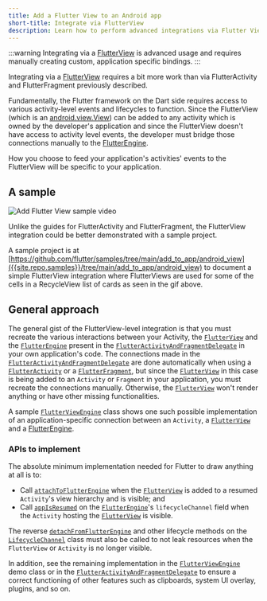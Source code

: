 ```yaml
---
title: Add a Flutter View to an Android app
short-title: Integrate via FlutterView
description: Learn how to perform advanced integrations via Flutter Views.
---
```


:::warning
Integrating via a [FlutterView]({{site.api}}/javadoc/io/flutter/embedding/android/FlutterView.html)
is advanced usage and requires manually creating custom, application specific
bindings.
:::

Integrating via a [FlutterView]({{site.api}}/javadoc/io/flutter/embedding/android/FlutterView.html)
requires a bit more work than via FlutterActivity and FlutterFragment previously
described.

Fundamentally, the Flutter framework on the Dart side requires access to various
activity-level events and lifecycles to function. Since the FlutterView (which
is an [android.view.View]({{site.android-dev}}/reference/android/view/View.html))
can be added to any activity which is owned by the developer's application
and since the FlutterView doesn't have access to activity level events, the
developer must bridge those connections manually to the [FlutterEngine]({{site.api}}/javadoc/io/flutter/embedding/engine/FlutterEngine.html).

How you choose to feed your application's activities' events to the FlutterView
will be specific to your application.

## A sample

<img src='/assets/images/docs/development/add-to-app/android/add-flutter-view/add-view-sample.gif' alt="Add Flutter View sample video">

Unlike the guides for FlutterActivity and FlutterFragment, the FlutterView
integration could be better demonstrated with a sample project.

A sample project is at [https://github.com/flutter/samples/tree/main/add_to_app/android_view]({{site.repo.samples}}/tree/main/add_to_app/android_view)
to document a simple FlutterView integration where FlutterViews are used
for some of the cells in a RecycleView list of cards as seen in the gif above.

## General approach

The general gist of the FlutterView-level integration is that you
must recreate the various interactions between your Activity, the
[`FlutterView`]({{site.api}}/javadoc/io/flutter/embedding/android/FlutterView.html)
and the
[`FlutterEngine`]({{site.api}}/javadoc/io/flutter/embedding/engine/FlutterEngine.html)
present in the [`FlutterActivityAndFragmentDelegate`](https://cs.opensource.google/flutter/engine/+/main:shell/platform/android/io/flutter/embedding/android/FlutterActivityAndFragmentDelegate.java)
in your own application's code.
The connections made in the
[`FlutterActivityAndFragmentDelegate`](https://cs.opensource.google/flutter/engine/+/main:shell/platform/android/io/flutter/embedding/android/FlutterActivityAndFragmentDelegate.java)
are done automatically when using a
[`FlutterActivity`]({{site.api}}/javadoc/io/flutter/embedding/android/FlutterActivity.html)
or a
[`FlutterFragment`]({{site.api}}/javadoc/io/flutter/embedding/android/FlutterFragment.html),
but since the [`FlutterView`]({{site.api}}/javadoc/io/flutter/embedding/android/FlutterView.html)
in this case is being added to an `Activity` or `Fragment` in your application,
you must recreate the connections manually.
Otherwise, the [`FlutterView`]({{site.api}}/javadoc/io/flutter/embedding/android/FlutterView.html)
won't render anything or have other missing functionalities.

A sample
[`FlutterViewEngine`]({{site.repo.samples}}/blob/main/add_to_app/android_view/android_view/app/src/main/java/dev/flutter/example/androidView/FlutterViewEngine.kt)
class shows one such possible implementation of an application-specific
connection between an `Activity`, a
[`FlutterView`]({{site.api}}/javadoc/io/flutter/embedding/android/FlutterView.html)
and a [FlutterEngine]({{site.api}}/javadoc/io/flutter/embedding/engine/FlutterEngine.html).

### APIs to implement

The absolute minimum implementation needed for Flutter
to draw anything at all is to:

* Call [`attachToFlutterEngine`]({{site.api}}/javadoc/io/flutter/embedding/android/FlutterView.html#attachToFlutterEngine-io.flutter.embedding.engine.FlutterEngine-)
  when the
  [`FlutterView`]({{site.api}}/javadoc/io/flutter/embedding/android/FlutterView.html)
  is added to a resumed `Activity`'s view hierarchy and is visible; and
* Call [`appIsResumed`]({{site.api}}/javadoc/io/flutter/embedding/engine/systemchannels/LifecycleChannel.html#appIsResumed--)
  on the [`FlutterEngine`]({{site.api}}/javadoc/io/flutter/embedding/engine/FlutterEngine.html)'s
  `lifecycleChannel` field when the `Activity` hosting the
  [`FlutterView`]({{site.api}}/javadoc/io/flutter/embedding/android/FlutterView.html)
  is visible.

The reverse
[`detachFromFlutterEngine`]({{site.api}}/javadoc/io/flutter/embedding/android/FlutterView.html#detachFromFlutterEngine--)
and other lifecycle methods on the
[`LifecycleChannel`]({{site.api}}/javadoc/io/flutter/embedding/engine/systemchannels/LifecycleChannel.html)
class must also be called to not leak resources when the
`FlutterView` or `Activity` is no longer visible.

In addition, see the remaining implementation in the
[`FlutterViewEngine`]({{site.repo.samples}}/blob/main/add_to_app/android_view/android_view/app/src/main/java/dev/flutter/example/androidView/FlutterViewEngine.kt)
demo class or in the
[`FlutterActivityAndFragmentDelegate`](https://cs.opensource.google/flutter/engine/+/main:shell/platform/android/io/flutter/embedding/android/FlutterActivityAndFragmentDelegate.java)
to ensure a correct functioning of other features such as clipboards,
system UI overlay, plugins, and so on.
